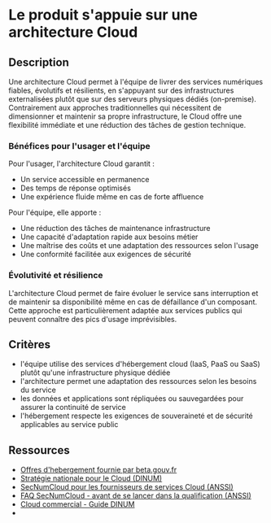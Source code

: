 # Le produit s'appuie sur une architecture Cloud

## Description

Une architecture Cloud permet à l'équipe de livrer des services
numériques fiables, évolutifs et résilients, en s'appuyant sur des
infrastructures externalisées plutôt que sur des serveurs physiques
dédiés (on-premise). Contrairement aux approches traditionnelles qui
nécessitent de dimensionner et maintenir sa propre infrastructure, le
Cloud offre une flexibilité immédiate et une réduction des tâches de
gestion technique.

### Bénéfices pour l'usager et l'équipe

Pour l'usager, l'architecture Cloud garantit :

- Un service accessible en permanence
- Des temps de réponse optimisés
- Une expérience fluide même en cas de forte affluence

Pour l'équipe, elle apporte :

- Une réduction des tâches de maintenance infrastructure
- Une capacité d'adaptation rapide aux besoins métier
- Une maîtrise des coûts et une adaptation des ressources selon l'usage
- Une conformité facilitée aux exigences de sécurité

### Évolutivité et résilience

L'architecture Cloud permet de faire évoluer le service sans
interruption et de maintenir sa disponibilité même en cas de
défaillance d'un composant. Cette approche est particulièrement
adaptée aux services publics qui peuvent connaître des pics d'usage
imprévisibles.

## Critères

- l'équipe utilise des services d'hébergement cloud (IaaS, PaaS ou
  SaaS) plutôt qu'une infrastructure physique dédiée
- l'architecture permet une adaptation des ressources selon les
  besoins du service
- les données et applications sont répliquées ou sauvegardées pour
  assurer la continuité de service
- l'hébergement respecte les exigences de souveraineté et de sécurité
  applicables au service public

## Ressources

- [Offres d'hebergement fournie par beta.gouv.fr](https://doc.incubateur.net/communaute/gerer-son-produit/gestion-au-quotidien/tech/infra)
- [Stratégie nationale pour le Cloud (DINUM)](https://www.numerique.gouv.fr/actualites/le-gouvernement-annonce-sa-strategie-nationale-pour-le-cloud/)
- [SecNumCloud pour les fournisseurs de services Cloud (ANSSI)](https://cyber.gouv.fr/secnumcloud-pour-les-fournisseurs-de-services-cloud)
- [FAQ SecNumCloud - avant de se lancer dans la qualification (ANSSI)](https://cyber.gouv.fr/faq-avant-de-se-lancer-dans-la-qualification-secnumcloud)
- [Cloud commercial - Guide DINUM](https://www.numerique.gouv.fr/services/cloud/cloud-commercial/)
- 


